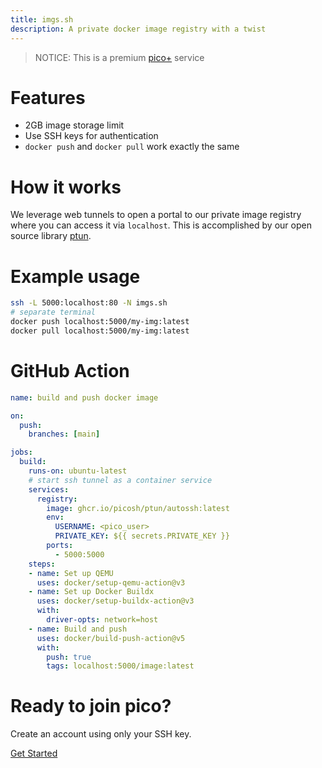 ```yaml
---
title: imgs.sh
description: A private docker image registry with a twist
---
```


> NOTICE: This is a premium [pico+](/plus) service

# Features

- 2GB image storage limit
- Use SSH keys for authentication
- `docker push` and `docker pull` work exactly the same

# How it works

We leverage web tunnels to open a portal to our private image registry where you
can access it via `localhost`. This is accomplished by our open source library
<a href="https://github.com/picosh/ptun">ptun</a>.

# Example usage

```bash
ssh -L 5000:localhost:80 -N imgs.sh 
# separate terminal
docker push localhost:5000/my-img:latest
docker pull localhost:5000/my-img:latest
```

# GitHub Action

```yml
name: build and push docker image

on:
  push:
    branches: [main]

jobs:
  build:
    runs-on: ubuntu-latest
    # start ssh tunnel as a container service
    services:
      registry:
        image: ghcr.io/picosh/ptun/autossh:latest
        env:
          USERNAME: <pico_user>
          PRIVATE_KEY: ${{ secrets.PRIVATE_KEY }}
        ports:
          - 5000:5000
    steps:
    - name: Set up QEMU
      uses: docker/setup-qemu-action@v3
    - name: Set up Docker Buildx
      uses: docker/setup-buildx-action@v3
      with:
        driver-opts: network=host
    - name: Build and push
      uses: docker/build-push-action@v5
      with:
        push: true
        tags: localhost:5000/image:latest
```

# Ready to join pico?

<div class="flex flex-col items-center justify-center">
  <p>Create an account using only your SSH key.</p>
  <a href="/getting-started" class="btn-link">Get Started</a>
</div>
